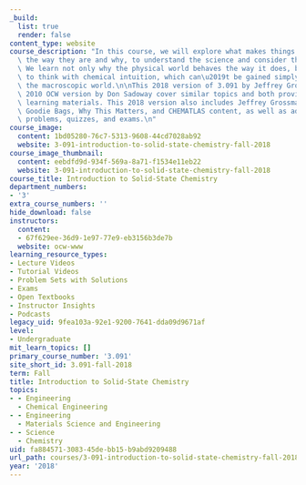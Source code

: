 ```yaml
---
_build:
  list: true
  render: false
content_type: website
course_description: "In this course, we will explore what makes things in the world\
  \ the way they are and why, to understand the science and consider the engineering.\
  \ We learn not only why the physical world behaves the way it does, but also how\
  \ to think with chemical intuition, which can\u2019t be gained simply by observing\
  \ the macroscopic world.\n\nThis 2018 version of 3.091 by Jeffrey Grossman and the\
  \ 2010 OCW version by Don Sadoway cover similar topics and both provide complete\
  \ learning materials. This 2018 version also includes Jeffrey Grossman\u2019s innovative\
  \ Goodie Bags, Why This Matters, and CHEMATLAS content, as well as additional practice\
  \ problems, quizzes, and exams.\n"
course_image:
  content: 1bd05280-76c7-5313-9608-44cd7028ab92
  website: 3-091-introduction-to-solid-state-chemistry-fall-2018
course_image_thumbnail:
  content: eebdfd9d-934f-569a-8a71-f1534e11eb22
  website: 3-091-introduction-to-solid-state-chemistry-fall-2018
course_title: Introduction to Solid-State Chemistry
department_numbers:
- '3'
extra_course_numbers: ''
hide_download: false
instructors:
  content:
  - 67f629ee-36d9-1e97-77e9-eb3156b3de7b
  website: ocw-www
learning_resource_types:
- Lecture Videos
- Tutorial Videos
- Problem Sets with Solutions
- Exams
- Open Textbooks
- Instructor Insights
- Podcasts
legacy_uid: 9fea103a-92e1-9200-7641-dda09d9671af
level:
- Undergraduate
mit_learn_topics: []
primary_course_number: '3.091'
site_short_id: 3.091-fall-2018
term: Fall
title: Introduction to Solid-State Chemistry
topics:
- - Engineering
  - Chemical Engineering
- - Engineering
  - Materials Science and Engineering
- - Science
  - Chemistry
uid: fa884571-3083-45de-bb15-b9abd9209488
url_path: courses/3-091-introduction-to-solid-state-chemistry-fall-2018
year: '2018'
---
```

